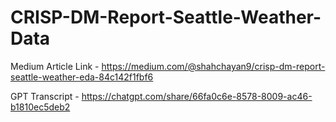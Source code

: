 # CRISP-DM-Report-Seattle-Weather-Data

Medium Article Link - https://medium.com/@shahchayan9/crisp-dm-report-seattle-weather-eda-84c142f1fbf6

GPT Transcript - https://chatgpt.com/share/66fa0c6e-8578-8009-ac46-b1810ec5deb2
